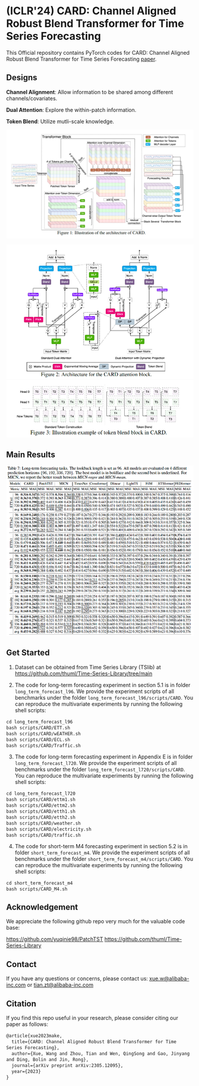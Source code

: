 # (ICLR'24) CARD: Channel Aligned Robust Blend Transformer for Time Series Forecasting

This Official repository contains PyTorch codes for CARD: Channel Aligned Robust Blend Transformer for Time Series Forecasting [paper](https://arxiv.org/abs/2305.12095).

## Designs

**Channel Alignment**: Allow information to be shared among different channels/covariates.

**Dual Attention**: Explore the within-patch information.

**Token Blend**: Utilize mutli-scale knowledge.
<p align="center">
<!-- ![fig1](./figures/main.png) -->
<img src="/figures/main.png" alt="drawing" width="800"/>
</p>

<p align="center">
<!-- ![fig1](./figures/main.png) -->
<img src="/figures/dual.png" alt="drawing" width="600"/>
<img src="/figures/blend.png" alt="drawing" width="600"/>
</p>
<!-- ![fig2](./figures/dual.png) -->
<!-- ![fig3](./figures/blend.png) -->

## Main Results

![fig4](./figures/results.png)


## Get Started

1. Dataset can be obtained from Time Series Library (TSlib) at <https://github.com/thuml/Time-Series-Library/tree/main> 

2. The code for long-term forecasting experiment in section 5.1 is in folder `long_term_forecast_l96`. We provide the experiment scripts of all benchmarks under the folder `long_term_forecast_l96/scripts/CARD`. You can reproduce the multivariate experiments by running the following shell scripts:

```
cd long_term_forecast_l96
bash scripts/CARD/ETT.sh 
bash scripts/CARD/wEATHER.sh 
bash scripts/CARD/ECL.sh 
bash scripts/CARD/Traffic.sh 
```

3. The code for long-term forecasting experiment in Appendix E is in folder `long_term_forecast_l720`. We provide the experiment scripts of all benchmarks under the folder `long_term_forecast_l720/scripts/CARD`. You can reproduce the multivariate experiments by running the following shell scripts:

```
cd long_term_forecast_l720
bash scripts/CARD/ettm1.sh
bash scripts/CARD/ettm2.sh
bash scripts/CARD/etth1.sh
bash scripts/CARD/etth2.sh
bash scripts/CARD/weather.sh
bash scripts/CARD/electricity.sh
bash scripts/CARD/traffic.sh
```


4. The code for short-term M4 forecasting experiment in section 5.2 is in folder `short_term_forecast_m4`. We provide the experiment scripts of all benchmarks under the folder `short_term_forecast_m4/scripts/CARD`. You can reproduce the multivariate experiments by running the following shell scripts:

```
cd short_term_forecast_m4
bash scripts/CARD_M4.sh 
```

## Acknowledgement

We appreciate the following github repo very much for the valuable code base:

https://github.com/yuqinie98/PatchTST
https://github.com/thuml/Time-Series-Library


## Contact

If you have any questions or concerns, please contact us: xue.w@alibaba-inc.com or tian.zt@alibaba-inc.com


## Citation

If you find this repo useful in your research, please consider citing our paper as follows:

```
@article{xue2023make,
  title={CARD: Channel Aligned Robust Blend Transformer for Time Series Forecasting},
  author={Xue, Wang and Zhou, Tian and Wen, QingSong and Gao, Jinyang and Ding, Bolin and Jin, Rong},
  journal={arXiv preprint arXiv:2305.12095},
  year={2023}
}
```


<!-- ```
@inproceedings{xue2023make,
  title     = {A Time Series is Worth 64 Words: Long-term Forecasting with Transformers},
  author    = {Nie, Yuqi and
               H. Nguyen, Nam and
               Sinthong, Phanwadee and 
               Kalagnanam, Jayant},
  booktitle = {International Conference on Learning Representations},
  year      = {2024}
}
``` -->

